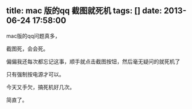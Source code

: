 title: mac 版的qq 截图就死机
tags: []
date: 2013-06-24 17:58:00
---

mac版的qq问题真多，

截图死，会会死。

偏偏我还每次都忘记这事，顺手就点击截图按钮，然后毫无疑问的就死机了

只有强制按电源才可以。

今天又手欠，搞死机好几次。

简直了。